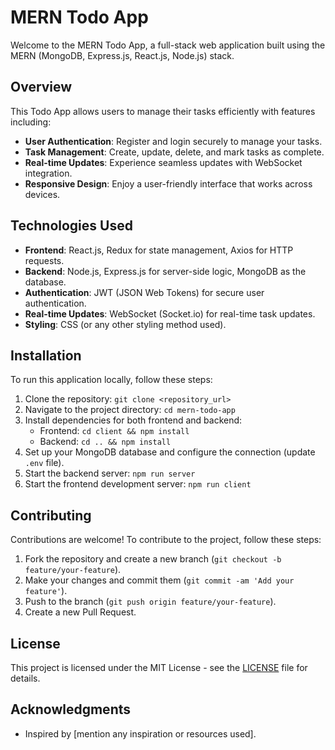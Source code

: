 # MERN Todo App

Welcome to the MERN Todo App, a full-stack web application built using the MERN (MongoDB, Express.js, React.js, Node.js) stack.

## Overview

This Todo App allows users to manage their tasks efficiently with features including:

- **User Authentication**: Register and login securely to manage your tasks.
- **Task Management**: Create, update, delete, and mark tasks as complete.
- **Real-time Updates**: Experience seamless updates with WebSocket integration.
- **Responsive Design**: Enjoy a user-friendly interface that works across devices.

## Technologies Used

- **Frontend**: React.js, Redux for state management, Axios for HTTP requests.
- **Backend**: Node.js, Express.js for server-side logic, MongoDB as the database.
- **Authentication**: JWT (JSON Web Tokens) for secure user authentication.
- **Real-time Updates**: WebSocket (Socket.io) for real-time task updates.
- **Styling**: CSS (or any other styling method used).

## Installation

To run this application locally, follow these steps:

1. Clone the repository: `git clone <repository_url>`
2. Navigate to the project directory: `cd mern-todo-app`
3. Install dependencies for both frontend and backend:
   - Frontend: `cd client && npm install`
   - Backend: `cd .. && npm install`
4. Set up your MongoDB database and configure the connection (update `.env` file).
5. Start the backend server: `npm run server`
6. Start the frontend development server: `npm run client`

## Contributing

Contributions are welcome! To contribute to the project, follow these steps:

1. Fork the repository and create a new branch (`git checkout -b feature/your-feature`).
2. Make your changes and commit them (`git commit -am 'Add your feature'`).
3. Push to the branch (`git push origin feature/your-feature`).
4. Create a new Pull Request.

## License

This project is licensed under the MIT License - see the [LICENSE](LICENSE) file for details.

## Acknowledgments

- Inspired by [mention any inspiration or resources used].
